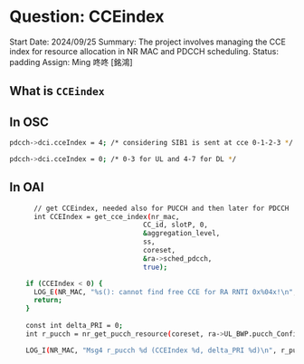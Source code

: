 # Question: CCEindex

Start Date: 2024/09/25
Summary: The project involves managing the CCE index for resource allocation in NR MAC and PDCCH scheduling.
Status: padding
Assign: Ming 咚咚 [銘鴻]

## What is `CCEindex`

## In OSC

```bash
pdcch->dci.cceIndex = 4; /* considering SIB1 is sent at cce 0-1-2-3 */
```

```bash
pdcch->dci.cceIndex = 0; /* 0-3 for UL and 4-7 for DL */
```

## In OAI

```bash
      // get CCEindex, needed also for PUCCH and then later for PDCCH
      int CCEIndex = get_cce_index(nr_mac,
                                 CC_id, slotP, 0,
                                 &aggregation_level,
                                 ss,
                                 coreset,
                                 &ra->sched_pdcch,
                                 true);

    if (CCEIndex < 0) {
      LOG_E(NR_MAC, "%s(): cannot find free CCE for RA RNTI 0x%04x!\n", __func__, ra->rnti);
      return;
    }
  
    const int delta_PRI = 0;
    int r_pucch = nr_get_pucch_resource(coreset, ra->UL_BWP.pucch_Config, CCEIndex);

    LOG_I(NR_MAC, "Msg4 r_pucch %d (CCEIndex %d, delta_PRI %d)\n", r_pucch, CCEIndex, delta_PRI);

```